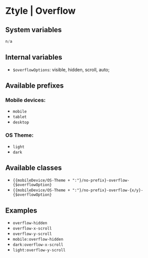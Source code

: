# Ztyle | Overflow

## System variables

```php
n/a
```

## Internal variables

- `$overflowOptions`: visible, hidden, scroll, auto;

## Available prefixes

### Mobile devices:
- `mobile`
- `tablet`
- `desktop`

### OS Theme: 
- `light`
- `dark`

## Available classes

- `{{mobileDevice/OS-Theme + ":"}/no-prefix}-overflow-{$overflowOption}`
- `{{mobileDevice/OS-Theme + ":"}/no-prefix}-overflow-{x/y}-{$overflowOption}`

## Examples

- `overflow-hidden`
- `overflow-x-scroll`
- `overflow-y-scroll`
- `mobile:overflow-hidden`
- `dark:overflow-x-scroll`
- `light:overflow-y-scroll`
